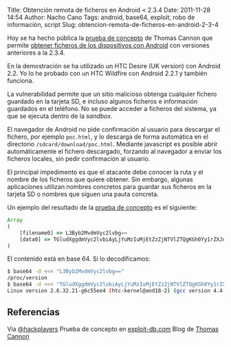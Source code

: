 Title: Obtención remota de ficheros en Android < 2.3.4
Date: 2011-11-28 14:54
Author: Nacho Cano
Tags: android, base64, exploit, robo de información, script
Slug: obtencion-remota-de-ficheros-en-android-2-3-4

Hoy se ha hecho pública la [prueba de concepto][] de Thomas Cannon que
permite [obtener ficheros de los dispositivos con Android][] con versiones
anteriores a la 2.3.4.

En la demostración se ha utilizado un HTC Desire (UK version) con
Android 2.2. Yo lo he probado con un HTC Wildfire con Android 2.2.1 y
también funciona.

La vulnerabilidad permite que un sitio malicioso obtenga cualquier
fichero guardado en la tarjeta SD, e incluso algunos ficheros e
información guardados en el teléfono. No se puede acceder a ficheros del
sistema, ya que se ejecuta dentro de la _sandbox_.

El navegador de Android no pide confirmación al usuario para descargar
el fichero, por ejemplo `poc.html`, y lo descarga de forma automática en
el directorio `/sdcard/download/poc.html`. Mediante javascript es
posible abrir automáticamente el fichero descargado, forzando al
navegador a enviar los ficheros locales, sin pedir confirmación al
usuario.

El principal impedimento es que el atacante debe conocer la ruta y el
nombre de los ficheros que quiere obtener. Sin embargo, algunas
aplicaciones utilizan nombres concretos para guardar sus ficheros en la
tarjeta SD o nombres que siguen una pauta concreta.

Un ejemplo del resultado de la [prueba de concepto][1] es el siguiente:

```javascript
Array
(
    [filename0] => L3Byb2MvdmVyc2lvbg==
    [data0] => TGludXggdmVyc2lvbiAyLjYuMzIuMjEtZzZjNTVlZTQgKGh0Yy1rZXJuZWxAYW5kMTgtMikgKGdjYyB2ZXJzaW9uIDQuNC4wIChHQ0MpICkgIzEgUFJFRU1QVCBUaHUgRGVjIDIgMTY6NTk6MjcgQ1NUIDIwMTAK
)
```

El contenido está en base 64. Si lo decodificamos:

```bash
$ base64 -d <<< "L3Byb2MvdmVyc2lvbg=="
/proc/version
$ base64 -d <<< "TGludXggdmVyc2lvbiAyLjYuMzIuMjEtZzZjNTVlZTQgKGh0Yy1rZXJuZWxAYW5kMTgtMikgKGdjYyB2ZXJzaW9uIDQuNC4wIChHQ0MpICkgIzEgUFJFRU1QVCBUaHUgRGVjIDIgMTY6NTk6MjcgQ1NUIDIwMTAK"
Linux version 2.6.32.21-g6c55ee4 (htc-kernel@and18-2) (gcc version 4.4.0 (GCC) ) #1 PREEMPT Thu Dec 2 16:59:27 CST 2010
```

Referencias
-----------

Via [@hackplayers][]
Prueba de concepto en [exploit-db.com][prueba de concepto]
Blog de [Thomas Cannon][obtener ficheros de los dispositivos con Android]

  [prueba de concepto]: http://www.exploit-db.com/exploits/18164/
    "prueba de concepto"
  [obtener ficheros de los dispositivos con Android]: http://thomascannon.net/blog/2010/11/android-data-stealing-vulnerability/
    "obtener ficheros de los dispositivos con Android"
  [1]: http://terminus.ignaciocano.com/index/android-content.php
    "prueba de concepto de obtención de ficheros en android < 2.3.4"
  [@hackplayers]: http://twitter.com/#!/hackplayers/status/141105359132700672
    "@hackplayers"
